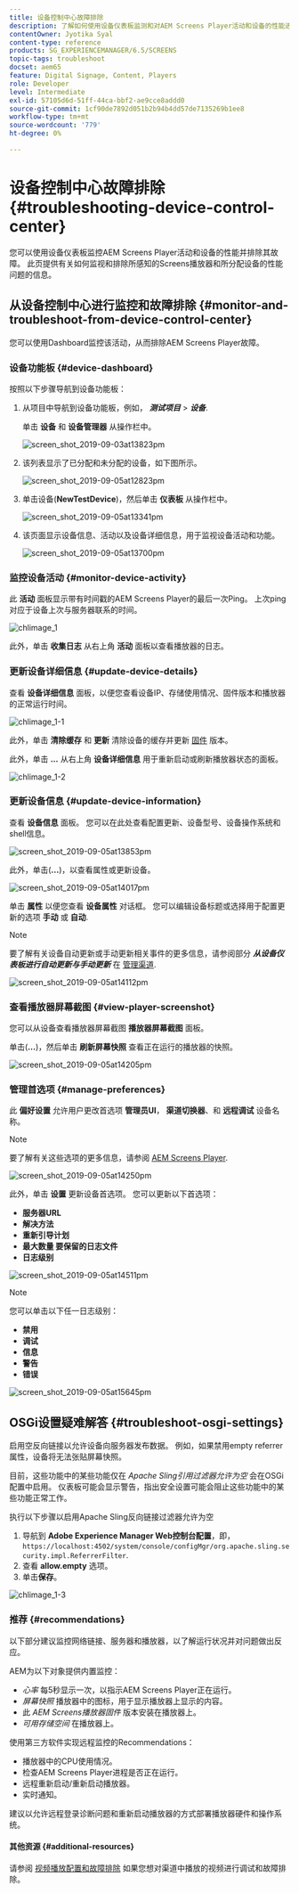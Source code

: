 ```yaml
---
title: 设备控制中心故障排除
description: 了解如何使用设备仪表板监测和对AEM Screens Player活动和设备的性能进行故障排除。
contentOwner: Jyotika Syal
content-type: reference
products: SG_EXPERIENCEMANAGER/6.5/SCREENS
topic-tags: troubleshoot
docset: aem65
feature: Digital Signage, Content, Players
role: Developer
level: Intermediate
exl-id: 57105d6d-51ff-44ca-bbf2-ae9cce8addd0
source-git-commit: 1cf90de7892d051b2b94b4dd57de7135269b1ee8
workflow-type: tm+mt
source-wordcount: '779'
ht-degree: 0%

---
```


# 设备控制中心故障排除 {#troubleshooting-device-control-center}

您可以使用设备仪表板监控AEM Screens Player活动和设备的性能并排除其故障。 此页提供有关如何监视和排除所感知的Screens播放器和所分配设备的性能问题的信息。

## 从设备控制中心进行监控和故障排除 {#monitor-and-troubleshoot-from-device-control-center}

您可以使用Dashboard监控该活动，从而排除AEM Screens Player故障。

### 设备功能板 {#device-dashboard}

按照以下步骤导航到设备功能板：

1. 从项目中导航到设备功能板，例如， ***测试项目*** > ***设备***.

   单击 **设备** 和 **设备管理器** 从操作栏中。

   ![screen_shot_2019-09-03at13823pm](assets/screen_shot_2019-09-03at13823pm.png)

1. 该列表显示了已分配和未分配的设备，如下图所示。

   ![screen_shot_2019-09-05at12823pm](assets/screen_shot_2019-09-05at12823pm.png)

1. 单击设备(**NewTestDevice**)，然后单击 **仪表板** 从操作栏中。

   ![screen_shot_2019-09-05at13341pm](assets/screen_shot_2019-09-05at13341pm.png)

1. 该页面显示设备信息、活动以及设备详细信息，用于监视设备活动和功能。

   ![screen_shot_2019-09-05at13700pm](assets/screen_shot_2019-09-05at13700pm.png)

### 监控设备活动 {#monitor-device-activity}

此 **活动** 面板显示带有时间戳的AEM Screens Player的最后一次Ping。 上次ping对应于设备上次与服务器联系的时间。

![chlimage_1](assets/chlimage_1.png)

此外，单击 **收集日志** 从右上角 **活动** 面板以查看播放器的日志。

### 更新设备详细信息 {#update-device-details}

查看 **设备详细信息** 面板，以便您查看设备IP、存储使用情况、固件版本和播放器的正常运行时间。

![chlimage_1-1](assets/chlimage_1-1.png)

此外，单击 **清除缓存** 和 **更新** 清除设备的缓存并更新 [固件](screens-glossary.md) 版本。

此外，单击 **...** 从右上角 **设备详细信息** 用于重新启动或刷新播放器状态的面板。

![chlimage_1-2](assets/chlimage_1-2.png)

### 更新设备信息 {#update-device-information}

查看 **设备信息** 面板。 您可以在此处查看配置更新、设备型号、设备操作系统和shell信息。

![screen_shot_2019-09-05at13853pm](assets/screen_shot_2019-09-05at13853pm.png)

此外，单击(**...**)，以查看属性或更新设备。

![screen_shot_2019-09-05at14017pm](assets/screen_shot_2019-09-05at14017pm.png)

单击 **属性** 以便您查看 **设备属性** 对话框。 您可以编辑设备标题或选择用于配置更新的选项 **手动** 或 **自动**.

>[!NOTE]
>
>要了解有关设备自动更新或手动更新相关事件的更多信息，请参阅部分 ***从设备仪表板进行自动更新与手动更新*** 在 [管理渠道](managing-channels.md).

![screen_shot_2019-09-05at14112pm](assets/screen_shot_2019-09-05at14112pm.png)

### 查看播放器屏幕截图 {#view-player-screenshot}

您可以从设备查看播放器屏幕截图 **播放器屏幕截图** 面板。

单击(**...**)，然后单击 **刷新屏幕快照** 查看正在运行的播放器的快照。

![screen_shot_2019-09-05at14205pm](assets/screen_shot_2019-09-05at14205pm.png)

### 管理首选项 {#manage-preferences}

此 **偏好设置** 允许用户更改首选项 **管理员UI**， **渠道切换器**、和 **远程调试** 设备名称。

>[!NOTE]
>要了解有关这些选项的更多信息，请参阅 [AEM Screens Player](working-with-screens-player.md).

![screen_shot_2019-09-05at14250pm](assets/screen_shot_2019-09-05at14250pm.png)

此外，单击 **设置** 更新设备首选项。 您可以更新以下首选项：

* **服务器URL**
* **解决方法**
* **重新引导计划**
* **最大数量 要保留的日志文件**
* **日志级别**

![screen_shot_2019-09-05at14511pm](assets/screen_shot_2019-09-05at14511pm.png)

>[!NOTE]
>您可以单击以下任一日志级别：
>* **禁用**
>* **调试**
>* **信息**
>* **警告**
>* **错误**

![screen_shot_2019-09-05at15645pm](assets/screen_shot_2019-09-05at15645pm.png)

## OSGi设置疑难解答 {#troubleshoot-osgi-settings}

启用空反向链接以允许设备向服务器发布数据。 例如，如果禁用empty referrer属性，设备将无法张贴屏幕快照。

目前，这些功能中的某些功能仅在 *Apache Sling引用过滤器允许为空* 会在OSGi配置中启用。 仪表板可能会显示警告，指出安全设置可能会阻止这些功能中的某些功能正常工作。

执行以下步骤以启用Apache Sling反向链接过滤器允许为空

1. 导航到 **Adobe Experience Manager Web控制台配置**，即， `https://localhost:4502/system/console/configMgr/org.apache.sling.security.impl.ReferrerFilter`.
1. 查看 **allow.empty** 选项。
1. 单击&#x200B;**保存**。

![chlimage_1-3](assets/chlimage_1-3.png)

### 推荐 {#recommendations}

以下部分建议监控网络链接、服务器和播放器，以了解运行状况并对问题做出反应。

AEM为以下对象提供内置监控：

* *心率* 每5秒显示一次，以指示AEM Screens Player正在运行。
* *屏幕快照* 播放器中的图标，用于显示播放器上显示的内容。
* 此 *AEM Screens播放器固件* 版本安装在播放器上。
* *可用存储空间* 在播放器上。

使用第三方软件实现远程监控的Recommendations：

* 播放器中的CPU使用情况。
* 检查AEM Screens Player进程是否正在运行。
* 远程重新启动/重新启动播放器。
* 实时通知。

建议以允许远程登录诊断问题和重新启动播放器的方式部署播放器硬件和操作系统。

#### 其他资源 {#additional-resources}

请参阅 [视频播放配置和故障排除](troubleshoot-videos.md) 如果您想对渠道中播放的视频进行调试和故障排除。
